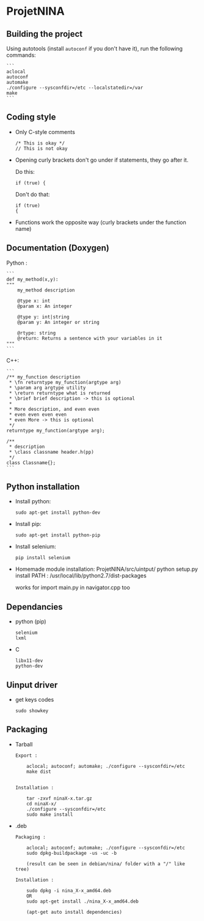 # ProjetNINA

## Building the project

Using autotools (install `autoconf` if you don't have it), run the following commands:

	```
	aclocal
	autoconf
	automake
	./configure --sysconfdir=/etc --localstatedir=/var
	make
	```

## Coding style

- Only C-style comments

	```
	/* This is okay */
	// This is not okay
	```

- Opening curly brackets don't go under if statements, they go after it.

	Do this:

	```
	if (true) {   
	```

	Don't do that:

	```
	if (true)
	{
	```

- Functions work the opposite way (curly brackets under the function name)

## Documentation (Doxygen)

Python :

	```
	def my_method(x,y):
	"""
		my_method description

		@type x: int
		@param x: An integer

		@type y: int|string
		@param y: An integer or string

		@rtype: string
		@return: Returns a sentence with your variables in it
	"""
	```

C++:

	```
	/** my_function description
	 * \fn returntype my_function(argtype arg)
	 * \param arg argtype utility
	 * \return returntype what is returned
	 * \brief brief description -> this is optional
	 *
	 * More description, and even even
	 * even even even even
	 * even More -> this is optional
	 */
	returntype my_function(argtype arg);

	/**
	 * description
	 * \class classname header.h(pp)
	 */
	class Classname{};
	```

## Python installation

- Install python:
	```
	sudo apt-get install python-dev
	```

- Install pip:
	```
	sudo apt-get install python-pip
	```

- Install selenium:
	```
	pip install selenium
	```

- Homemade module installation:
	ProjetNINA/src/uintput/ python setup.py install
	PATH : /usr/local/lib/python2.7/dist-packages

	works for import main.py in navigator.cpp too


## Dependancies
- python (pip)
	```
	selenium
	lxml
	```

- C
	```
	libx11-dev
	python-dev
	```

## Uinput driver
- get keys codes
	```
	sudo showkey
	```

## Packaging
- Tarball
	```
	Export :

		aclocal; autoconf; automake; ./configure --sysconfdir=/etc
		make dist


	Installation :

		tar -zxvf ninaX-x.tar.gz
		cd ninaX-x/
		./configure --sysconfdir=/etc
		sudo make install
	```

- .deb
	```
	Packaging :
	
		aclocal; autoconf; automake; ./configure --sysconfdir=/etc
		sudo dpkg-buildpackage -us -uc -b 

		(result can be seen in debian/nina/ folder with a "/" like tree)

	Installation :

		sudo dpkg -i nina_X-x_amd64.deb
		OR
		sudo apt-get install ./nina_X-x_amd64.deb

		(apt-get auto install dependencies)
	```
